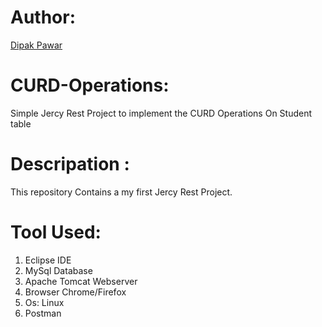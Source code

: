 # Author:
<a href="https://github.com/dipak-pawar131199">Dipak Pawar</a>
# CURD-Operations:
Simple Jercy Rest Project to implement the CURD Operations On Student table

# Descripation :
This repository Contains a my first Jercy Rest Project.
# Tool Used: 
  1. Eclipse IDE
  2. MySql Database 
  3. Apache Tomcat Webserver
  4. Browser Chrome/Firefox
  5. Os: Linux
  6. Postman  
